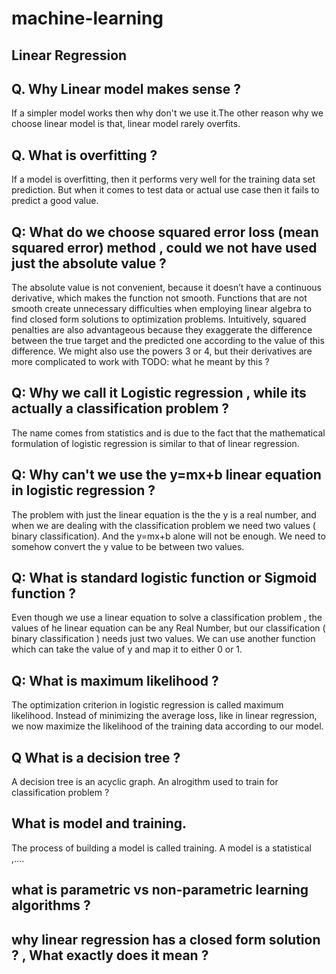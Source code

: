 # machine-learning

## Linear Regression

## Q. Why Linear model makes sense ? 

If a simpler model works then why don't we use it.The other reason why we choose linear model is that, linear model rarely overfits. 

##  Q. What is overfitting ?

If a model is overfitting, then it performs very well for the training data set prediction. But when it comes to test data or actual use case then it fails to predict a good value. 

## Q: What do we choose squared error loss (mean squared error)  method , could we not have used just the absolute value ?

The absolute value is not convenient, because it doesn’t have a continuous derivative, which makes the function not smooth. Functions that are not smooth
create unnecessary difficulties when employing linear algebra to find closed form solutions
to optimization problems. Intuitively, squared penalties are also advantageous because they exaggerate the difference between the true target and the predicted one according to the value of this difference. We might also use the powers 3 or 4, but their derivatives are more complicated to work with
 TODO: what he meant by this ? 

## Q: Why we call it Logistic regression , while its actually a classification problem ?

The name comes from statistics and is due to the fact that the mathematical formulation of logistic regression is similar to that of linear regression.

## Q: Why can't we use the y=mx+b linear equation in logistic regression ? 

The problem with just the linear equation is the the y is a real number, and when we are dealing with the classification problem we need two values ( binary classification). And the y=mx+b alone will not be enough. We need to somehow convert the y value to be between two values.

## Q: What is standard logistic function or Sigmoid function ? 

Even though we use a linear equation to solve a classification problem , the values of he linear equation can be any Real Number, but our classification ( binary classification ) needs just two values. We can use another function which can take the value of y and map it to either 0 or 1.

## Q: What is maximum likelihood ? 

The optimization criterion in logistic regression is called maximum likelihood. Instead of minimizing the average loss, like in linear regression, we now maximize the likelihood of the training data according to our model.

## Q What is a decision tree  ? 

A decision tree is an acyclic graph. An alrogithm used to train for classification problem ? 

## What is model and training. 

The process of building a model is called training. A model is a statistical ,....

## what is parametric vs non-parametric learning algorithms ? 

## why  linear regression has a closed form solution ? , What exactly does it mean ? 

